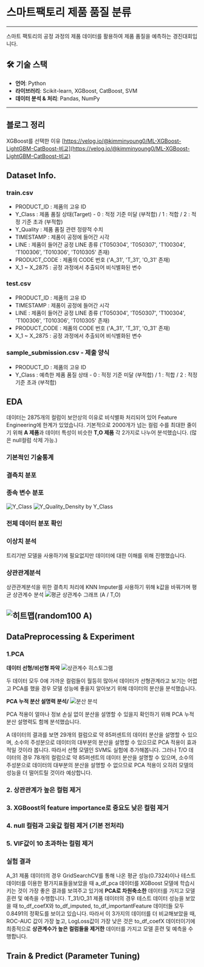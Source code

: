 # 스마트팩토리 제품 품질 분류
--------------------------------------
스마트 팩토리의 공정 과정의 제품 데이터를 활용하여 제품 품질을 예측하는 경진대회입니다.

## 🛠️ 기술 스택
- **언어**: Python  
- **라이브러리**: Scikit-learn, XGBoost, CatBoost, SVM
- **데이터 분석 & 처리**: Pandas, NumPy
----------------------------------
## 블로그 정리
XGBoost를 선택한 이유
[https://velog.io/@kimminyoung0/ML-XGBoost-LightGBM-CatBoost-비교](https://velog.io/@kimminyoung0/ML-XGBoost-LightGBM-CatBoost-비교)

## Dataset Info.
### train.csv
- PRODUCT_ID : 제품의 고유 ID
- Y_Class : 제품 품질 상태(Target) - 0 : 적정 기준 미달 (부적합) / 1 : 적합 / 2 : 적정 기준 초과 (부적합)
- Y_Quality : 제품 품질 관련 정량적 수치
- TIMESTAMP : 제품이 공정에 들어간 시각
- LINE : 제품이 들어간 공정 LINE 종류 ('T050304', 'T050307', 'T100304', 'T100306', 'T010306', 'T010305' 존재)
- PRODUCT_CODE : 제품의 CODE 번호 ('A_31', 'T_31', 'O_31' 존재)
- X_1 ~ X_2875 : 공정 과정에서 추출되어 비식별화된 변수

### test.csv
- PRODUCT_ID : 제품의 고유 ID
- TIMESTAMP : 제품이 공정에 들어간 시각
- LINE : 제품이 들어간 공정 LINE 종류 ('T050304', 'T050307', 'T100304', 'T100306', 'T010306', 'T010305' 존재)
- PRODUCT_CODE : 제품의 CODE 번호 ('A_31', 'T_31', 'O_31' 존재)
- X_1 ~ X_2875 : 공정 과정에서 추출되어 비식별화된 변수

### sample_submission.csv - 제출 양식
- PRODUCT_ID : 제품의 고유 ID
- Y_Class : 예측한 제품 품질 상태 - 0 : 적정 기준 미달 (부적합) / 1 : 적합 / 2 : 적정 기준 초과 (부적합)

## EDA
데이터는 2875개의 컬럼이 보안상의 이유로 비식별화 처리되어 있어 Feature Engineering에 한계가 있었습니다.
기본적으로 2000개가 넘는 컬럼 수를 최대한 줄이기 위해 **A 제품**과 데이터 특성이 비슷한 **T,O 제품** 각 2가지로 나누어 분석했습니다. (많은 null컬럼 삭제 가능.)
### 기본적인 기술통계
### 결측치 분포
### 종속 변수 분포
![Y_Class](https://github.com/user-attachments/assets/2f8f9950-a846-4cf4-a484-c73744a2b21e)
![Y_Quality_Density by Y_Class](https://github.com/user-attachments/assets/c0732bfd-5633-4fb2-bde8-5dbc6747e2d3)
### 전체 데이터 분포 확인
### 이상치 분석
트리기반 모델을 사용하기에 필요없지만 데이터에 대한 이해를 위해 진행했습니다.

### 상관관계분석
상관관계분석을 위한 결측치 처리에 KNN Imputer를 사용하기 위해 k값을 바꿔가며 평균 상관계수 분석
![평균 상관계수 그래프 (A / T,O)](https://github.com/user-attachments/assets/87e05475-e082-4e0e-80ba-a5c2eace0d80)

![히트맵(random100 A)](https://github.com/user-attachments/assets/06b53298-5e91-422e-afc0-be3e9e730d1c)
--------------------------------------
## DataPreprocessing & Experiment
### 1.PCA
**데이터 선형/비선형 파악**
![상관계수 히스토그램](https://github.com/user-attachments/assets/ca33da53-a9ac-4f0f-bf51-d97d7aab5948)

두 데이터 모두 0에 가까운 컬럼들이 월등히 많아서 데이터가 선형관계라고 보기는 어렵고 PCA를 했을 경우 모델 성능에 좋을지 알아보기 위해 데이터의 분산을 분석했습니다.

**PCA 누적 분산 설명력 분석/**
![분산 분석](https://github.com/user-attachments/assets/aa96f6d2-37b1-4a9f-9dcb-6493ab44badd)

PCA 적용이 얼마나 정보 손실 없이 분산을 설명할 수 있을지 확인하기 위해 PCA 누적 분산 설명력도 함께 분석했습니다.

A 데이터의 결과를 보면 29개의 컬럼으로 약 85퍼센트의 데이터 분산을 설명할 수 있으며, 소수의 주성분으로 데이터의 대부분의 분산을 설명할 수 있으므로 PCA 적용이 효과적일 것이라 봅니다. 따라서 선형 모델인 SVM도 실험에 추가해봅니다. 
그러나 T/O 데이터의 경우 78개의 컬럼으로 약 85퍼센트의 데이터 분산을 설명할 수 있으며, 소수의 주성분으로 데이터의 대부분의 분산을 설명할 수 없으므로 PCA 적용이 오히려 모델의 성능을 더 떨어트릴 것이라 예상합니다. 
### 2. 상관관계가 높은 컬럼 제거
### 3. XGBoost의 feature importance로 중요도 낮은 컬럼 제거
### 4. null 컬럼과 고윳값 컬럼 제거 (기본 전처리)
### 5. VIF값이 10 초과하는 컬럼 제거
### 실험 결과
A_31 제품 데이터의 경우 GridSearchCV를 통해 나온 평균 성능(0.7324)이나 테스트 데이터를 이용한 평가지표들을보았을 때 a_df_pca 데이터를 XGBoost 모델에 학습시키는 것이 가장 좋은 결과를 보여주고 있기에 **PCA로 차원축소한** 데이터를 가지고 모델 훈련 및 예측을 수행합니다.
T_31/O_31 제품 데이터의 경우 테스트 데이터 성능을 보았을 때 to_df_coefX와 to_df_imputed, to_df_importantFeature 데이터들 모두 0.8491의 정확도를 보이고 있습니다. 따라서 이 3가지의 데이터를 더 비교해보았을 때, ROC-AUC 값이 가장 높고, LogLoss값이 가장 낮은 것은 to_df_coefX 데이터이기에 최종적으로 **상관계수가 높은 컬럼들을 제거한** 데이터를 가지고 모델 훈련 및 예측을 수행합니다.

## Train & Predict (Parameter Tuning)
